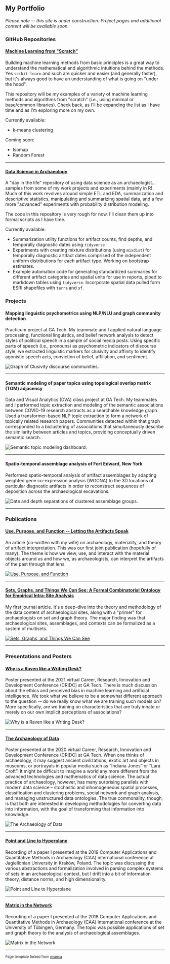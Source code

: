 ## My Portfolio

*Please note -- this site is under construction. Project pages and additional
content will be available soon.*

### GitHub Repositories

#### [Machine Learning from "Scratch"](https://github.com/archaeojsc/ML_from_scratch)

Building machine learning methods from basic principles is a great way to
understand the mathematical and algorithmic intuitions behind the methods. Yes
`scikit-learn` and such are quicker and easier (and generally faster), but it's
always good to have an understanding of what is going on "under the hood".

This repository will be my examples of a variety of machine learning methods
and algorithms from "scratch" (i.e., using minimal or base/common libraries).
Check back, as I'll be expanding the list as I have time and as I'm exploring
more on my own.

Currently available:  

* k-means clustering

Coming soon:  

* Isomap
* Random Forest

---

#### [Data Science in Archaeology](https://github.com/archaeojsc/Archaeo_DS)

A "day in the life" repository of using data science as an archaeologist...
samples from some of my work projects and experiments (mainly in R). Much of
this work revolves around simple ETL and EDA, summarization and descriptive
statistics, manipulating and summarizing spatial data, and a few more "advanced"
experiments with probability distribution modeling.

The code in this repository is very rough for now. I'll clean them up into
formal scripts as I have time.

Currently available:

* Summarization utility functions for artifact counts, find depths, and
  temporally diagnostic dates using `tidyverse`
* Experiments with creating mixture distributions (using `mixdist`) for
  temporally diagnostic artifact dates comprised of the independent uniform
  distributions for each artifact type. Working on bootstrap estimates.
* Example automation code for generating standardized summaries for different
  artifact categories and spatial units for use in reports, piped to markdown
  tables using `tidyverse`. Incorporate spatial data pulled form ESRI shapefiles
  with `terra` and `sf`.


### Projects
#### Mapping linguistic psychometrics using NLP/NLU and graph community detection

Practicum project at GA Tech. My teammate and I applied natural language
processing, functional linguistics, and belief network analysis to detect
styles of political speech in a sample of social media posts. Using specific
parts of speech (i.e., pronouns) as psychometric indicators of discourse style,
we extracted linguistic markers for clusivity and affinity to identify
agonistic speech acts, conviction of belief, affiliation, and sentiment.

![Graph of Clusivity discourse communities.](images/Piper_thumb.png)

---

#### Semantic modeling of paper topics using topological overlap matrix (TOM) adjacency

Data and Visual Analytics (DVA) class project at GA Tech. My teammates and I
performed topic extraction and modeling of the semantic associations between
COVID-19 research abstracts as a searchable knowledge graph. Used a
transformer-based NLP topic extraction to form a network of topically related
research papers. Communities detected within that graph corresponded to a
biclustering of associations that simultaneously describe the similarity
between articles and topics, providing conceptually driven semantic search.

![Semantic topic modeling dashboard.](images/DVA_thumb.png)

---

#### Spatio-temporal assemblage analysis of Fort Edward, New York  

Performed spatio-temporal analysis of artifact assemblages by adapting weighted
gene co-expression analysis (WGCNA) to the 3D locations of particular
diagnostic artifacts in order to reconstruct sequences of deposition across the
archaeological excavations.

![Date and depth separations of clustered assemblage groups.](images/FTED_thumb.png)

---

### Publications

#### [Use, Purpose, and Function -- Letting the Artifacts Speak](https://www.mdpi.com/2571-9408/3/3/34)

An article (co-written with my wife) on archaeology, materiality, and theory of
artifact interpretation. This was our first joint publication (hopefully of
many). The theme is how we view, use, and interact with the material objects
around us and how we, as archaeologists, can interpret the artifacts of the
past through that lens.

[![Use, Purpose, and
Function](images/UPF_thumb.png)](https://www.mdpi.com/2571-9408/3/3/34)

---

#### [Sets, Graphs, and Things We Can See: A Formal Combinatorial Ontology for Empirical Intra-Site Analysis](https://journal.caa-international.org/articles/10.5334/jcaa.16/)

My first journal article. It's a deep-dive into the theory and methodology of
the data content of archaeological sites, along with a "primer" for
archaeologists on set and graph theory. The major finding was that
archaeological sites, assemblages, and contexts can be formalized as a system
of multisets.

[![Sets, Graphs, and Things We Can
See](images/JCAA_thumb.png)](https://journal.caa-international.org/articles/10.5334/jcaa.16/)

---

### Presentations and Posters

#### [Why is a Raven like a Writing Desk?](pdf/CRIDC2020.pdf)

Poster presented at the 2021 virtual Career, Research, Innovation and
Development Conference (CRIDC) at GA Tech. There is much discussion about the
ethics and perceived bias in machine learning and artificial intelligence. We
took what we believe to be a somewhat different approach to the question -- do
we really know what we are training such models on? More specifically, are we
training on characteristics that are truly innate or merely on our own implicit
perceptions of associations?

![Why is a Raven like a Writing Desk?](images/CRIDC2020_thumb.png)

---

#### [The Archaeology of Data](pdf/Cardinal_James_ArchaeologyOfData.pdf)

Poster presented at the 2020 virtual Career, Research, Innovation and
Development Conference (CRIDC) at GA Tech. When one thinks of archaeology, it
may suggest ancient civilizations, exotic art and objects in museums, or
portrayals in popular media such as “Indiana Jones” or “Lara Croft”. It might
be difficult to imagine a world any more different from the advanced
technologies and mathematics of data science. The actual practice of
archaeology, however, has many surprising parallels with modern data science –
stochastic and inhomogeneous spatial processes, classification and clustering
problems, social network and graph analysis, and managing unstructured data
ontologies. The true commonality, though, is that both are interested in
developing methodologies for converting data into information, with the goal of
transforming that information into knowledge.

![The Archaeology of Data](images/CRIDC2019_thumb.png)

---

#### [Point and Line to Hyperplane](https://youtu.be/sMj125KFeiM)

Recording of a paper I presented at the 2019 Computer Applications and
Quantitative Methods in Archaeology (CAA) international conference at
Jagiellonian University in Kraków, Poland. The topic was discussing the various
abstractions and formalization involved in parsing complex systems of sets in
an archaeological context, but I drift into a bit of information theory,
distance norms, and high dimensionality.

![Point and Line to Hyperplane](images/CAA2019_thumb.png)

---

#### [Matrix in the Network](https://www.youtube.com/watch?v=WOTs4X5PiDw&feature=share)

Recording of a paper I presented at the 2018 Computer Applications and
Quantitative Methods in Archaeology (CAA) international conference at the
University of Tübingen, Germany. The topic was possible applications of set and
graph theory to the analysis of archaeological assemblages.

![Matrix in the Network](images/CAA2018_thumb.png)

---
<p style="font-size:11px">Page template forked from <a href="https://github.com/evanca/quick-portfolio">evanca</a></p>
<!-- Remove above link if you don't want to attibute -->
